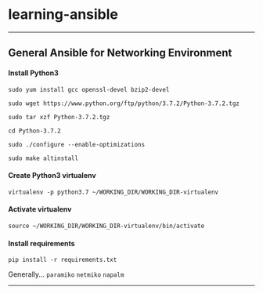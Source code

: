 # learning-ansible
---
## General Ansible for Networking Environment
#### Install Python3
`sudo yum install gcc openssl-devel bzip2-devel`

`sudo wget https://www.python.org/ftp/python/3.7.2/Python-3.7.2.tgz`

`sudo tar xzf Python-3.7.2.tgz`

`cd Python-3.7.2`

`sudo ./configure --enable-optimizations`

`sudo make altinstall`

#### Create Python3 virtualenv

`virtualenv -p python3.7 ~/WORKING_DIR/WORKING_DIR-virtualenv`

#### Activate virtualenv

`source ~/WORKING_DIR/WORKING_DIR-virtualenv/bin/activate`

#### Install requirements

`pip install -r requirements.txt`

Generally...
`paramiko`
`netmiko`
`napalm`

---
